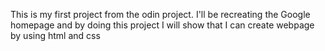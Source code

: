 This is my first project from the odin project. I'll be recreating the Google homepage and by doing this project I will show that I can create webpage
by using html and css
